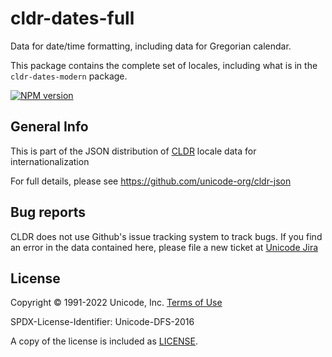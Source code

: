 # cldr-dates-full

Data for date/time formatting, including data for Gregorian calendar.

This package contains the complete set of locales, including what is in the `cldr-dates-modern` package.


[![NPM version](https://img.shields.io/npm/v/cldr-dates-full.svg?style=flat)](https://www.npmjs.org/package/cldr-dates-full)

## General Info

This is part of the JSON distribution of [CLDR](https://cldr.unicode.org/)
locale data for internationalization

For full details, please see <https://github.com/unicode-org/cldr-json>

## Bug reports

CLDR does not use Github's issue tracking system to track bugs.  If you find an error in
the data contained here, please file a new ticket at [Unicode Jira](https://unicode-org.atlassian.net/projects/CLDR/issues)

## License

Copyright © 1991-2022 Unicode, Inc.
[Terms of Use](http://www.unicode.org/copyright.html)

SPDX-License-Identifier: Unicode-DFS-2016

A copy of the license is included as [LICENSE](./LICENSE).
